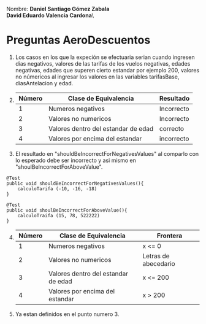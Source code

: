 Nombre: **Daniel Santiago Gómez Zabala**\
**David Eduardo Valencia Cardona**\

# Preguntas AeroDescuentos
1. Los casos en los que la expeción se efectuaria serian cuando ingresen dias negativos, valores de las tarifas de los vuelos negativas, edades negativas, edades que superen cierto estandar por ejemplo 200, valores no númericos al ingresar los valores en las variables tarifasBase, diasAntelacion y edad.
2.  
    |Número|Clase de Equivalencia|Resultado|
    |------|---------------------|---------|
    |  1   |Numeros negativos    |Incorrecto|
    |  2   |Valores no numericos |Incorrecto|
    |  3   |Valores dentro del estandar de edad|correcto|
    |  4   |Valores por encima del estandar|incorrecto|
    
3. El resultado en "shouldBeIncorrectForNegativesValues" al comparlo con lo esperado debe ser incorrecto y asi mismo en "shoulBeIncorrectForAboveValue".

``` 
@Test
public void shouldBeIncorrectForNegativesValues(){
    calculoTarifa (-10, -16, -18)
}

@Test
public void shoulBeIncorrectForAboveValue(){
    calculoTraifa (15, 78, 522222)
}
```
4. 
    |Número|Clase de Equivalencia|Frontera|
    |------|---------------------|---------|
    |  1   |Numeros negativos    | x <= 0 |
    |  2   |Valores no numericos | Letras de abecedario |
    |  3   |Valores dentro del estandar de edad|x <= 200|
    |  4   |Valores por encima del estandar|x > 200|

5.  Ya estan definidos en el punto numero 3.